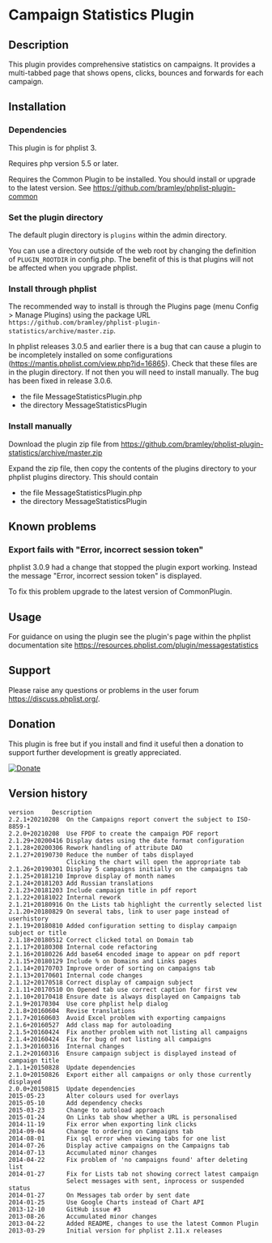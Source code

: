 # Campaign Statistics Plugin #

## Description ##

This plugin provides comprehensive statistics on campaigns.
It provides a multi-tabbed page that shows opens, clicks, bounces and forwards for each campaign.
## Installation ##

### Dependencies ###

This plugin is for phplist 3.

Requires php version 5.5 or later.

Requires the Common Plugin to be installed. You should install or upgrade to the latest version. See <https://github.com/bramley/phplist-plugin-common>

### Set the plugin directory ###
The default plugin directory is `plugins` within the admin directory.

You can use a directory outside of the web root by changing the definition of `PLUGIN_ROOTDIR` in config.php.
The benefit of this is that plugins will not be affected when you upgrade phplist.

### Install through phplist ###
The recommended way to install is through the Plugins page (menu Config > Manage Plugins) using the package URL `https://github.com/bramley/phplist-plugin-statistics/archive/master.zip`.

In phplist releases 3.0.5 and earlier there is a bug that can cause a plugin to be incompletely installed on some configurations (<https://mantis.phplist.com/view.php?id=16865>).
Check that these files are in the plugin directory. If not then you will need to install manually. The bug has been fixed in release 3.0.6.

* the file MessageStatisticsPlugin.php
* the directory MessageStatisticsPlugin

### Install manually ###
Download the plugin zip file from <https://github.com/bramley/phplist-plugin-statistics/archive/master.zip>

Expand the zip file, then copy the contents of the plugins directory to your phplist plugins directory.
This should contain

* the file MessageStatisticsPlugin.php
* the directory MessageStatisticsPlugin

## Known problems ##

### Export fails with "Error, incorrect session token" ###
phplist 3.0.9 had a change that stopped the plugin export working. Instead the message "Error, incorrect session token" is displayed.

To fix this problem upgrade to the latest version of CommonPlugin.

## Usage ##

For guidance on using the plugin see the plugin's page within the phplist documentation site <https://resources.phplist.com/plugin/messagestatistics>

## Support ##

Please raise any questions or problems in the user forum <https://discuss.phplist.org/>.

## Donation ##

This plugin is free but if you install and find it useful then a donation to support further development is greatly appreciated.

[![Donate](https://www.paypalobjects.com/en_US/i/btn/btn_donate_LG.gif)](https://www.paypal.com/cgi-bin/webscr?cmd=_s-xclick&hosted_button_id=W5GLX53WDM7T4)

## Version history ##

    version     Description
    2.2.1+20210208  On the Campaigns report convert the subject to ISO-8859-1
    2.2.0+20210208  Use FPDF to create the campaign PDF report
    2.1.29+20200416 Display dates using the date format configuration
    2.1.28+20200306 Rework handling of attribute DAO
    2.1.27+20190730 Reduce the number of tabs displayed
                    Clicking the chart will open the appropriate tab
    2.1.26+20190301 Display 5 campaigns initially on the campaigns tab
    2.1.25+20181210 Improve display of month names
    2.1.24+20181203 Add Russian translations
    2.1.23+20181203 Include campaign title in pdf report
    2.1.22+20181022 Internal rework
    2.1.21+20180916 On the Lists tab highlight the currently selected list
    2.1.20+20180829 On several tabs, link to user page instead of userhistory
    2.1.19+20180810 Added configuration setting to display campaign subject or title
    2.1.18+20180512 Correct clicked total on Domain tab
    2.1.17+20180308 Internal code refactoring
    2.1.16+20180226 Add base64 encoded image to appear on pdf report
    2.1.15+20180129 Include % on Domains and Links pages
    2.1.14+20170703 Improve order of sorting on campaigns tab
    2.1.13+20170601 Internal code changes
    2.1.12+20170518 Correct display of campaign subject
    2.1.11+20170510 On Opened tab use correct caption for first vew
    2.1.10+20170418 Ensure date is always displayed on Campaigns tab
    2.1.9+20170304  Use core phplist help dialog
    2.1.8+20160604  Revise translations
    2.1.7+20160603  Avoid Excel problem with exporting campaigns
    2.1.6+20160527  Add class map for autoloading
    2.1.5+20160424  Fix another problem with not listing all campaigns
    2.1.4+20160424  Fix for bug of not listing all campaigns
    2.1.3+20160316  Internal changes
    2.1.2+20160316  Ensure campaign subject is displayed instead of campaign title
    2.1.1+20150828  Update dependencies
    2.1.0+20150826  Export either all campaigns or only those currently displayed
    2.0.0+20150815  Update dependencies
    2015-05-23      Alter colours used for overlays
    2015-05-10      Add dependency checks
    2015-03-23      Change to autoload approach
    2015-01-24      On Links tab show whether a URL is personalised
    2014-11-19      Fix error when exporting link clicks
    2014-09-04      Change to ordering on Campaigns tab
    2014-08-01      Fix sql error when viewing tabs for one list
    2014-07-26      Display active campaigns on the Campaigns tab
    2014-07-13      Accumulated minor changes
    2014-04-22      Fix problem of 'no campaigns found' after deleting list
    2014-01-27      Fix for Lists tab not showing correct latest campaign
                    Select messages with sent, inprocess or suspended status
    2014-01-27      On Messages tab order by sent date
    2014-01-25      Use Google Charts instead of Chart API
    2013-12-10      GitHub issue #3
    2013-08-26      Accumulated minor changes
    2013-04-22      Added README, changes to use the latest Common Plugin
    2013-03-29      Initial version for phplist 2.11.x releases
